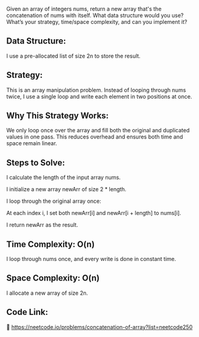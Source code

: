 Given an array of integers nums, return a new array that's the concatenation of nums with itself.
What data structure would you use? What’s your strategy, time/space complexity, and can you implement it?

## Data Structure:
I use a pre-allocated list of size 2n to store the result.

## Strategy:
This is an array manipulation problem.
Instead of looping through nums twice, I use a single loop and write each element in two positions at once.

## Why This Strategy Works:
We only loop once over the array and fill both the original and duplicated values in one pass.
This reduces overhead and ensures both time and space remain linear.

## Steps to Solve:

I calculate the length of the input array nums.

I initialize a new array newArr of size 2 * length.

I loop through the original array once:

At each index i, I set both newArr[i] and newArr[i + length] to nums[i].

I return newArr as the result.


## Time Complexity: O(n)
I loop through nums once, and every write is done in constant time.

## Space Complexity: O(n)
I allocate a new array of size 2n.

## Code Link:
🔗 https://neetcode.io/problems/concatenation-of-array?list=neetcode250